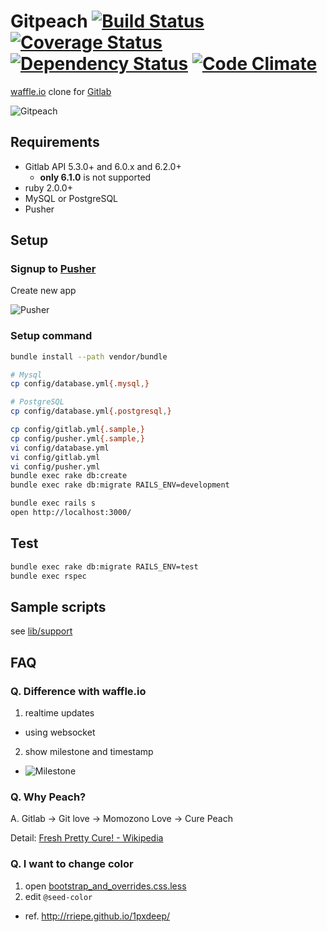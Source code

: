 # Gitpeach [![Build Status](https://travis-ci.org/sue445/gitpeach.png)](https://travis-ci.org/sue445/gitpeach) [![Coverage Status](https://coveralls.io/repos/sue445/gitpeach/badge.png)](https://coveralls.io/r/sue445/gitpeach) [![Dependency Status](https://gemnasium.com/sue445/gitpeach.png)](https://gemnasium.com/sue445/gitpeach) [![Code Climate](https://codeclimate.com/github/sue445/gitpeach.png)](https://codeclimate.com/github/sue445/gitpeach)
[waffle.io](https://waffle.io/) clone for [Gitlab](http://gitlab.org/)

![Gitpeach](https://raw.github.com/sue445/gitpeach/master/shots/gitpeach.gif)

## Requirements
* Gitlab API 5.3.0+ and 6.0.x and 6.2.0+
  * **only 6.1.0** is not supported
* ruby 2.0.0+
* MySQL or PostgreSQL
* Pusher

## Setup
### Signup to [Pusher](https://app.pusher.com/)
Create new app

![Pusher](https://raw.github.com/sue445/gitpeach/master/shots/pusher.png)

### Setup command
```sh
bundle install --path vendor/bundle

# Mysql
cp config/database.yml{.mysql,}

# PostgreSQL
cp config/database.yml{.postgresql,}

cp config/gitlab.yml{.sample,}
cp config/pusher.yml{.sample,}
vi config/database.yml
vi config/gitlab.yml
vi config/pusher.yml
bundle exec rake db:create
bundle exec rake db:migrate RAILS_ENV=development

bundle exec rails s
open http://localhost:3000/
```

## Test
```sh
bundle exec rake db:migrate RAILS_ENV=test
bundle exec rspec
```

## Sample scripts
see [lib/support](lib/support)

## FAQ
### Q. Difference with waffle.io
1. realtime updates
  * using websocket
2. show milestone and timestamp
  * ![Milestone](https://raw.github.com/sue445/gitpeach/master/shots/issue.png)

### Q. Why Peach?
A. Gitlab -> Git love -> Momozono Love -> Cure Peach

Detail: [Fresh Pretty Cure! - Wikipedia](http://en.wikipedia.org/wiki/Fresh_Pretty_Cure!)

### Q. I want to change color
1. open [bootstrap_and_overrides.css.less](app/assets/stylesheets/bootstrap_and_overrides.css.less)
2. edit `@seed-color`
  * ref. http://rriepe.github.io/1pxdeep/
